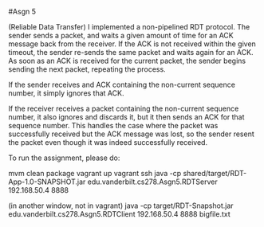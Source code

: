 #Asgn 5

(Reliable Data Transfer)
I implemented a non-pipelined RDT protocol.  The sender sends a packet, and waits a given
amount of time for an ACK message back from the receiver.  If the ACK is not received
within the given timeout, the sender re-sends the same packet and waits again for an ACK.
As soon as an ACK is received for the current packet, the sender begins sending the
next packet, repeating the process.

If the sender receives and ACK containing the non-current sequence number, it simply
ignores that ACK.

If the receiver receives a packet containing the non-current sequence number, it also
ignores and discards it, but it then sends an ACK for that sequence number.  This handles
the case where the packet was successfully received but the ACK message was lost, so the
sender resent the packet even though it was indeed successfully received.

To run the assignment, please do:

mvm clean package
vagrant up
vagrant ssh
java -cp shared/target/RDT-App-1.0-SNAPSHOT.jar edu.vanderbilt.cs278.Asgn5.RDTServer 192.168.50.4 8888


(in another window, not in vagrant)
java -cp target/RDT-Snapshot.jar edu.vanderbilt.cs278.Asgn5.RDTClient 192.168.50.4 8888 bigfile.txt



